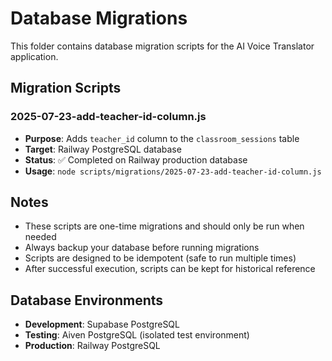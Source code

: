 # Database Migrations

This folder contains database migration scripts for the AI Voice Translator application.

## Migration Scripts

### 2025-07-23-add-teacher-id-column.js
- **Purpose**: Adds `teacher_id` column to the `classroom_sessions` table
- **Target**: Railway PostgreSQL database
- **Status**: ✅ Completed on Railway production database
- **Usage**: `node scripts/migrations/2025-07-23-add-teacher-id-column.js`

## Notes

- These scripts are one-time migrations and should only be run when needed
- Always backup your database before running migrations
- Scripts are designed to be idempotent (safe to run multiple times)
- After successful execution, scripts can be kept for historical reference

## Database Environments

- **Development**: Supabase PostgreSQL
- **Testing**: Aiven PostgreSQL (isolated test environment)
- **Production**: Railway PostgreSQL
